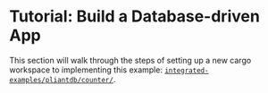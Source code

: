 # Tutorial: Build a Database-driven App

This section will walk through the steps of setting up a new cargo workspace to implementing this example: [`integrated-examples/pliantdb/counter/`](https://github.com/khonsulabs/gooey/tree/main/integrated-examples/pliantdb/counter).
